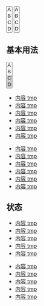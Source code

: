 <aside class="doc-demo"><select multiple="" size="4"><option>A</option> <option>B</option> <option>C</option> <option>D</option></select> <select size="4"><option>A</option> <option>B</option> <option>C</option> <option>D</option></select></aside>

## 基本用法

<aside class="doc-demo"><select x-role="listbox" multiple="" size="4" id="listBox1"><option>A</option> <option>B</option> <option selected="">C</option> <option selected="">D</option></select></aside>

<aside class="doc-demo">

*   [内容 tmp](###)
*   [内容 tmp](###)
*   [内容 tmp](###)
*   [内容 tmp](###)
*   [内容 tmp](###)
*   [内容 tmp](###)

</aside>

<aside class="doc-demo">

*   [内容 tmp](###)
*   [内容 tmp](###)
*   [内容 tmp](###)
*   [内容 tmp](###)
*   [内容 tmp](###)
*   [内容 tmp](###)

</aside>

## 状态

<aside class="doc-demo">

*   [内容 tmp](###)
*   [内容 tmp](###)
*   [内容 tmp](###)
*   [内容 tmp](###)
*   [内容 tmp](###)

</aside>

<aside class="doc-demo">

*   [内容 tmp](###)
*   [内容 tmp](###)
*   [内容 tmp](###)
*   [内容 tmp](###)
*   [内容 tmp](###)

</aside>